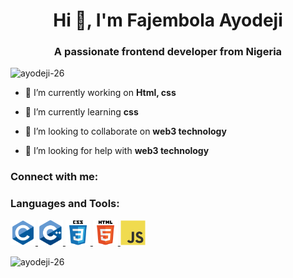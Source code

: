 <h1 align="center">Hi 👋, I'm Fajembola Ayodeji</h1>
<h3 align="center">A passionate frontend developer from Nigeria</h3>

<p align="left"> <img src="https://komarev.com/ghpvc/?username=ayodeji-26&label=Profile%20views&color=0e75b6&style=flat" alt="ayodeji-26" /> </p>

- 🔭 I’m currently working on **Html, css**

- 🌱 I’m currently learning **css**

- 👯 I’m looking to collaborate on **web3 technology**

- 🤝 I’m looking for help with **web3 technology**

<h3 align="left">Connect with me:</h3>
<p align="left">
</p>

<h3 align="left">Languages and Tools:</h3>
<p align="left"> <a href="https://www.cprogramming.com/" target="_blank" rel="noreferrer"> <img src="https://raw.githubusercontent.com/devicons/devicon/master/icons/c/c-original.svg" alt="c" width="40" height="40"/> </a> <a href="https://www.w3schools.com/cpp/" target="_blank" rel="noreferrer"> <img src="https://raw.githubusercontent.com/devicons/devicon/master/icons/cplusplus/cplusplus-original.svg" alt="cplusplus" width="40" height="40"/> </a> <a href="https://www.w3schools.com/css/" target="_blank" rel="noreferrer"> <img src="https://raw.githubusercontent.com/devicons/devicon/master/icons/css3/css3-original-wordmark.svg" alt="css3" width="40" height="40"/> </a> <a href="https://www.w3.org/html/" target="_blank" rel="noreferrer"> <img src="https://raw.githubusercontent.com/devicons/devicon/master/icons/html5/html5-original-wordmark.svg" alt="html5" width="40" height="40"/> </a> <a href="https://developer.mozilla.org/en-US/docs/Web/JavaScript" target="_blank" rel="noreferrer"> <img src="https://raw.githubusercontent.com/devicons/devicon/master/icons/javascript/javascript-original.svg" alt="javascript" width="40" height="40"/> </a> </p>

<p><img align="center" src="https://github-readme-stats.vercel.app/api/top-langs?username=ayodeji-26&show_icons=true&locale=en&layout=compact" alt="ayodeji-26" /></p>

